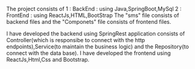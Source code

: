 The project consists of
1 : BackEnd : using Java,SpringBoot,MySql 
2 : FrontEnd : using ReactJs,HTML,BootStrap 
The "sms" file consists of backend files and the "Componets" file consists of frontend files.

I have developed the backend using SpringRest application consists of Controller(which is responsibe to connect with the http endpoints),Service(to maintain the business logic) and the Repository(to connect with the data base).
I have developed the frontend using ReactJs,Html,Css and Bootstrap.
